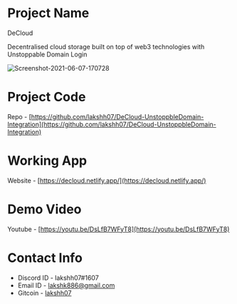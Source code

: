 # Project Name

DeCloud

Decentralised cloud storage built on top of web3 technologies with Unstoppable Domain Login

<img src="https://i.ibb.co/94WvDgn/Screenshot-2021-11-19-at-4-46-20-PM.png" alt="Screenshot-2021-06-07-170728" border="0">

# Project Code

Repo - [https://github.com/lakshh07/DeCloud-UnstoppbleDomain-Integration](https://github.com/lakshh07/DeCloud-UnstoppbleDomain-Integration)

# Working App

Website - [https://decloud.netlify.app/](https://decloud.netlify.app/)

# Demo Video

Youtube - [https://youtu.be/DsLfB7WFyT8](https://youtu.be/DsLfB7WFyT8)

# Contact Info

- Discord ID - lakshh07#1607
- Email ID - [lakshk886@gmail.com](mailto:lakshk886@gmail.com)
- Gitcoin - [lakshh07](https://gitcoin.co/lakshh07)
